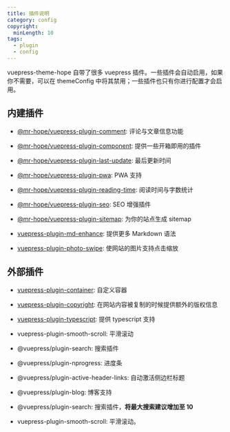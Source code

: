 ```yaml
---
title: 插件说明
category: config
copyright:
  minLength: 10
tags:
  - plugin
  - config
---
```


vuepress-theme-hope 自带了很多 vuepress 插件。一些插件会自动启用，如果你不需要，可以在 themeConfig 中将其禁用；一些插件也只有你进行配置才会启用。

<!-- more -->

## 内建插件

- [@mr-hope/vuepress-plugin-comment](https://vuepress-comment.mrhope.site/zh/): 评论与文章信息功能

- [@mr-hope/vuepress-plugin-component](../../guide/feature/component.md): 提供一些开箱即用的插件

- [@mr-hope/vuepress-plugin-last-update](last-update.md): 最后更新时间

- [@mr-hope/vuepress-plugin-pwa](pwa.md): PWA 支持

- [@mr-hope/vuepress-plugin-reading-time](reading-time.md): 阅读时间与字数统计

- [@mr-hope/vuepress-plugin-seo](seo.md): SEO 增强插件

- [@mr-hope/vuepress-plugin-sitemap](sitemap.md): 为你的站点生成 sitemap

- [vuepress-plugin-md-enhance](https://vuepress-md-enhance.mrhope.site/zh/): 提供更多 Markdown 语法

- [vuepress-plugin-photo-swipe](photo-swipe.md): 使网站的图片支持点击缩放

## 外部插件

- [vuepress-plugin-container](container.md): 自定义容器

- [vuepress-plugin-copyright](copyright.md): 在网站内容被复制的时候提供额外的版权信息

- [vuepress-plugin-typescript](../../guide/feature/typescript.md): 提供 typescript 支持

- vuepress-plugin-smooth-scroll: 平滑滚动

- @vuepress/plugin-search: 搜索插件

- @vuepress/plugin-nprogress: 进度条

- @vuepress/plugin-active-header-links: 自动激活侧边栏标题

- @vuepress/plugin-blog: 博客支持

- @vuepress/plugin-search: 搜索插件，**将最大搜索建议增加至 10**

- vuepress-plugin-smooth-scroll: 平滑滚动。
